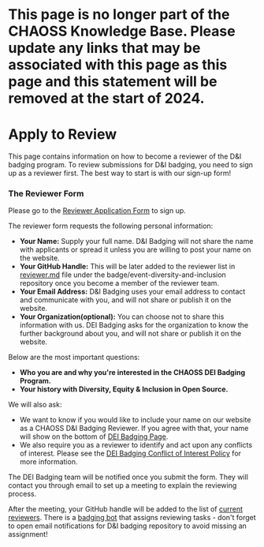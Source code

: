 # **This page is no longer part of the CHAOSS Knowledge Base. Please update any links that may be associated with this page as this page and this statement will be removed at the start of 2024.**


# Apply to Review

This page contains information on how to become a reviewer of the D&I badging program. To review submissions for D&I badging, you need to sign up as a reviewer first. The best way to start is with our sign-up form!

### The Reviewer Form

Please go to the [Reviewer Application Form](https://docs.google.com/forms/d/e/1FAIpQLSd26I8Z5FbcaVMzwaoc2cYEglJakV0kD2q2xMjllIuACh1aGw/viewform) to sign up.

The reviewer form requests the following personal information:

* **Your Name:** Supply your full name. D&I Badging will not share the name with applicants or spread it unless you are willing to post your name on the website.
* **Your GitHub Handle:** This will be later added to the reviewer list in [reviewer.md](https://github.com/badging/event-diversity-and-inclusion/blob/master/.github/reviewers.md) file under the badge/event-diversity-and-inclusion repository once you become a member of the reviewer team.
* **Your Email Address:** D&I Badging uses your email address to contact and communicate with you, and will not share or publish it on the website.
* **Your Organization\(optional\):** You can choose not to share this information with us. DEI Badging asks for the organization to know the further background about you, and will not share or publish it on the website.

Below are the most important questions:

* **Who you are and why you're interested in the CHAOSS DEI Badging Program.** 
* **Your history with Diversity, Equity & Inclusion in Open Source.**

We will also ask:

* We want to know if you would like to include your name on our website as a CHAOSS D&I Badging Reviewer. If you agree with that, your name will show on the bottom of [DEI Badging Page](https://chaoss.community/diversity-and-inclusion-badging/).
* We also require you as a reviewer to identify and act upon any conflicts of interest. Please see the [DEI Badging Conflict of Interest Policy](https://github.com/chaoss/community/blob/main/how-work-is-done/community-projects/dei-badging/event-badging/reviewing/conflict-of-interest-policy.md) for more information.

The DEI Badging team will be notified once you submit the form. They will contact you through email to set up a meeting to explain the reviewing process.

After the meeting, your GitHub handle will be added to the list of [current reviewers](https://github.com/badging/event-diversity-and-inclusion/blob/master/.github/reviewers.md). There is a [badging bot](https://github.com/badging/badging-bot) that assigns reviewing tasks - don't forget to open email notifications for D&I badging repository to avoid missing an assignment! 



